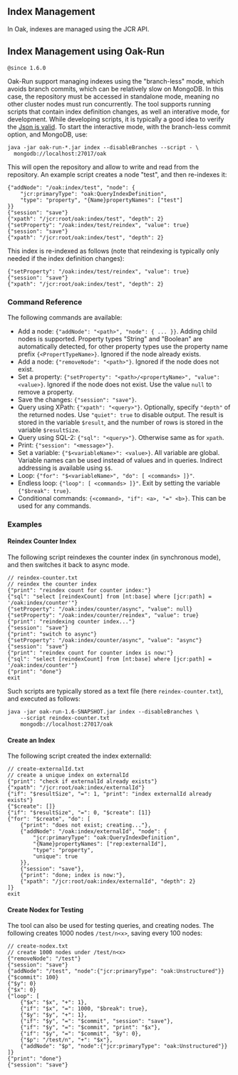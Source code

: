 <!--
   Licensed to the Apache Software Foundation (ASF) under one or more
   contributor license agreements.  See the NOTICE file distributed with
   this work for additional information regarding copyright ownership.
   The ASF licenses this file to You under the Apache License, Version 2.0
   (the "License"); you may not use this file except in compliance with
   the License.  You may obtain a copy of the License at

       http://www.apache.org/licenses/LICENSE-2.0

   Unless required by applicable law or agreed to in writing, software
   distributed under the License is distributed on an "AS IS" BASIS,
   WITHOUT WARRANTIES OR CONDITIONS OF ANY KIND, either express or implied.
   See the License for the specific language governing permissions and
   limitations under the License.
  -->

## Index Management

In Oak, indexes are managed using the JCR API.

## Index Management using Oak-Run
`@since 1.6.0` 

Oak-Run support managing indexes using the "branch-less" mode,
which avoids branch commits, which can be relatively slow on MongoDB.
In this case, the repository must be accessed in standalone mode,
meaning no other cluster nodes must run concurrently.
The tool supports running scripts that contain index definition changes,
as well an interative mode, for development.
While developing scripts, it is typically a good idea to verify the [Json is valid](http://jsonlint.com/). 
To start the interactive mode,
with the branch-less commit option, and MongoDB, use:

    java -jar oak-run-*.jar index --disableBranches --script - \
      mongodb://localhost:27017/oak

This will open the repository and allow to write and read from the repository.
An example script creates a node "test", and then re-indexes it:

    {"addNode": "/oak:index/test", "node": {
        "jcr:primaryType": "oak:QueryIndexDefinition", 
        "type": "property", "{Name}propertyNames": ["test"]
    }}
    {"session": "save"}
    {"xpath": "/jcr:root/oak:index/test", "depth": 2}
    {"setProperty": "/oak:index/test/reindex", "value": true}
    {"session": "save"}
    {"xpath": "/jcr:root/oak:index/test", "depth": 2}

This index is re-indexed as follows (note that reindexing is typically only needed 
if the index definition changes):

    {"setProperty": "/oak:index/test/reindex", "value": true}
    {"session": "save"}
    {"xpath": "/jcr:root/oak:index/test", "depth": 2}
    
### Command Reference
    
The following commands are available:

* Add a node: `{"addNode": "<path>", "node": { ... }}`. 
  Adding child nodes is supported.
  Property types "String" and "Boolean" are automatically detected,
  for other property types use the property name prefix `{<PropertTypeName>}`.
  Ignored if the node already exists.
* Add a node: `{"removeNode": "<path>"}`. 
  Ignored if the node does not exist.
* Set a property: `{"setProperty": "<path>/<propertyName>", "value": <value>}`. 
  Ignored if the node does not exist. 
  Use the value `null` to remove a property.
* Save the changes: `{"session": "save"}`. 
* Query using XPath: `{"xpath": "<query>"}`.
  Optionally, specify `"depth"` of the returned nodes.
  Use `"quiet": true` to disable output.
  The result is stored in the variable `$result`, and
  the number of rows is stored in the variable `$resultSize`.
* Query using SQL-2: `{"sql": "<query>"}`.
  Otherwise same as for `xpath`.
* Print: `{"session": "<message>"}`.
* Set a variable: `{"$<variableName>": <value>}`.
  All variable are global.
  Variable names can be used instead of values
  and in queries.
  Indirect addressing is available using `$$`.
* Loop: `{"for": "$<variableName>", "do": [ <commands> ]}"`.
* Endless loop: `{"loop": [ <commands> ]}"`.
  Exit by setting the variable `{"$break": true}`.
* Conditional commands: `{<command>, "if": <a>, "=" <b>}`.
  This can be used for any commands.
  
### Examples

#### Reindex Counter Index

The following script reindexes the counter index (in synchronous mode),
and then switches it back to async mode.

    // reindex-counter.txt
    // reindex the counter index
    {"print": "reindex count for counter index:"}
    {"sql": "select [reindexCount] from [nt:base] where [jcr:path] = '/oak:index/counter'"}
    {"setProperty": "/oak:index/counter/async", "value": null}
    {"setProperty": "/oak:index/counter/reindex", "value": true}
    {"print": "reindexing counter index..."}
    {"session": "save"}
    {"print": "switch to async"}
    {"setProperty": "/oak:index/counter/async", "value": "async"}
    {"session": "save"}
    {"print": "reindex count for counter index is now:"}
    {"sql": "select [reindexCount] from [nt:base] where [jcr:path] = '/oak:index/counter'"}
    {"print": "done"}
    exit
    
Such scripts are typically stored as a text file (here `reindex-counter.txt`),
and executed as follows:

    java -jar oak-run-1.6-SNAPSHOT.jar index --disableBranches \
        --script reindex-counter.txt  
        mongodb://localhost:27017/oak

#### Create an Index

The following script created the index externalId:

    // create-externalId.txt
    // create a unique index on externalId
    {"print": "check if externalId already exists"}
    {"xpath": "/jcr:root/oak:index/externalId"}
    {"if": "$resultSize", "=": 1, "print": "index externalId already exists"}
    {"$create": []}
    {"if": "$resultSize", "=": 0, "$create": [1]}
    {"for": "$create", "do": [
        {"print": "does not exist; creating..."},
        {"addNode": "/oak:index/externalId", "node": {
            "jcr:primaryType": "oak:QueryIndexDefinition",
            "{Name}propertyNames": ["rep:externalId"],
            "type": "property",
            "unique": true
        }},
        {"session": "save"},
        {"print": "done; index is now:"},
        {"xpath": "/jcr:root/oak:index/externalId", "depth": 2}
    ]}
    exit
    
#### Create Nodex for Testing

The tool can also be used for testing queries, and creating nodes.
The following creates 1000 nodes `/test/n<x>`, saving every 100 nodes:

    // create-nodex.txt
    // create 1000 nodes under /test/n<x>
    {"removeNode": "/test"}
    {"session": "save"}
    {"addNode": "/test", "node":{"jcr:primaryType": "oak:Unstructured"}}
    {"$commit": 100}
    {"$y": 0}
    {"$x": 0}
    {"loop": [
        {"$x": "$x", "+": 1},
        {"if": "$x", "=": 1000, "$break": true},
        {"$y": "$y", "+": 1},
        {"if": "$y", "=": "$commit", "session": "save"},
        {"if": "$y", "=": "$commit", "print": "$x"},
        {"if": "$y", "=": "$commit", "$y": 0},
        {"$p": "/test/n", "+": "$x"},
        {"addNode": "$p", "node":{"jcr:primaryType": "oak:Unstructured"}}
    ]}
    {"print": "done"}
    {"session": "save"}

